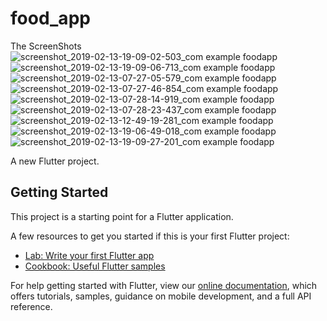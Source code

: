 # food_app
The ScreenShots
![screenshot_2019-02-13-19-09-02-503_com example foodapp](https://user-images.githubusercontent.com/30494929/52715967-bdbe3c00-2fc3-11e9-88d5-43205c01f883.png)
![screenshot_2019-02-13-19-09-06-713_com example foodapp](https://user-images.githubusercontent.com/30494929/52715968-be56d280-2fc3-11e9-8335-71f429ea0a95.png)
![screenshot_2019-02-13-07-27-05-579_com example foodapp](https://user-images.githubusercontent.com/30494929/52716234-58b71600-2fc4-11e9-9bf5-48632925506d.png)
![screenshot_2019-02-13-07-27-46-854_com example foodapp](https://user-images.githubusercontent.com/30494929/52716236-58b71600-2fc4-11e9-8ba9-785dfcdcb8a8.png)
![screenshot_2019-02-13-07-28-14-919_com example foodapp](https://user-images.githubusercontent.com/30494929/52716237-58b71600-2fc4-11e9-8a39-d36d344d7912.png)
![screenshot_2019-02-13-07-28-23-437_com example foodapp](https://user-images.githubusercontent.com/30494929/52716238-594fac80-2fc4-11e9-9310-2c26a1d66322.png)
![screenshot_2019-02-13-12-49-19-281_com example foodapp](https://user-images.githubusercontent.com/30494929/52716240-594fac80-2fc4-11e9-9530-36d7117bb87f.png)
![screenshot_2019-02-13-19-06-49-018_com example foodapp](https://user-images.githubusercontent.com/30494929/52716241-594fac80-2fc4-11e9-8d10-62b99460a226.png)
![screenshot_2019-02-13-19-09-27-201_com example foodapp](https://user-images.githubusercontent.com/30494929/52715969-be56d280-2fc3-11e9-8d54-6c74de831f36.png)


A new Flutter project.

## Getting Started

This project is a starting point for a Flutter application.

A few resources to get you started if this is your first Flutter project:

- [Lab: Write your first Flutter app](https://flutter.io/docs/get-started/codelab)
- [Cookbook: Useful Flutter samples](https://flutter.io/docs/cookbook)

For help getting started with Flutter, view our 
[online documentation](https://flutter.io/docs), which offers tutorials, 
samples, guidance on mobile development, and a full API reference.
